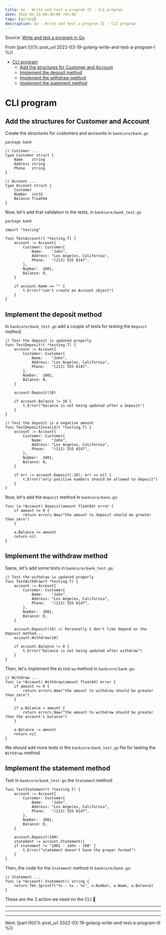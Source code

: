 ```yaml
---
title: Go - Write and test a program II - CLI program
date: 2022-03-19 00:30:00 +01:00
tags: [golang]
description: Go - Write and test a program II - CLI program
---
```


Source: [Write and test a program in Go](https://docs.microsoft.com/en-us/learn/modules/go-write-test-program/)

From [part I]({% post_url 2022-03-19-golang-write-and-test-a-program-I %})

- [CLI program](#cli-program)
  - [Add the structures for Customer and Account](#add-the-structures-for-customer-and-account)
  - [Implement the deposit method](#implement-the-deposit-method)
  - [Implement the withdraw method](#implement-the-withdraw-method)
  - [Implement the statement method](#implement-the-statement-method)

# CLI program
## Add the structures for Customer and Account

Create the structures for customers and accounts in `bankcore/bank.go`

```golang
package bank

// Customer ...
type Customer struct {
    Name    string
    Address string
    Phone   string
}

// Account ...
type Account struct {
    Customer
    Number  int32
    Balance float64
}
```

Now, let's add that validation in the tests, in `bankcore/bank_test.go`

```golang
package bank

import "testing"

func TestAccount(t *testing.T) {
    account := Account{
        Customer: Customer{
            Name:    "John",
            Address: "Los Angeles, California",
            Phone:   "(213) 555 0147",
        },
        Number:  1001,
        Balance: 0,
    }

    if account.Name == "" {
        t.Error("can't create an Account object")
    }
}
```

## Implement the deposit method

In `bankcore/bank_test.go` add a couple of tests for testing the  `Deposit` method.

```golang
// Test the deposit is updated properly
func TestDeposit(t *testing.T) {
    account := Account{
        Customer: Customer{
            Name:    "John",
            Address: "Los Angeles, California",
            Phone:   "(213) 555 0147",
        },
        Number:  1001,
        Balance: 0,
    }

    account.Deposit(10)

    if account.Balance != 10 {
        t.Error("balance is not being updated after a deposit")
    }
}

// Test the deposit is a negative amount
func TestDepositInvalid(t *testing.T) {
    account := Account{
        Customer: Customer{
            Name:    "John",
            Address: "Los Angeles, California",
            Phone:   "(213) 555 0147",
        },
        Number:  1001,
        Balance: 0,
    }

    if err := account.Deposit(-10); err == nil {
        t.Error("only positive numbers should be allowed to deposit")
    }
}
```

Now, let's add the `Deposit` method in `bankcore/bank.go`:

```golang
func (a *Account) Deposit(amount float64) error {
    if amount <= 0 {
        return errors.New("the amount to deposit should be greater than zero")
    }

    a.Balance += amount
    return nil
}
```

## Implement the withdraw method

Same,  let's add some tests in `bankcore/bank_test.go`:

```golang
// Test the withdraw is updated properly
func TestWithdraw(t *testing.T) {
    account := Account{
        Customer: Customer{
            Name:    "John",
            Address: "Los Angeles, California",
            Phone:   "(213) 555 0147",
        },
        Number:  1001,
        Balance: 0,
    }

    account.Deposit(10) // Personally I don't like depend on the Deposit method...
    account.Withdraw(10)

    if account.Balance != 0 {
        t.Error("balance is not being updated after withdraw")
    }
}
```

Then, let's implement the `Withdraw` method in `bankcore/bank.go`:
```golang
// Withdraw ...
func (a *Account) Withdraw(amount float64) error {
    if amount <= 0 {
        return errors.New("the amount to withdraw should be greater than zero")
    }

    if a.Balance < amount {
        return errors.New("the amount to withdraw should be greater than the account's balance")
    }

    a.Balance -= amount
    return nil
}
```

We should add more tests in the `bankcore/bank_test.go` file for testing the `Withdraw` method.

## Implement the statement method

Test in `bankcore/bank_test.go` the `Statement` method:

```golang
func TestStatement(t *testing.T) {
    account := Account{
        Customer: Customer{
            Name:    "John",
            Address: "Los Angeles, California",
            Phone:   "(213) 555 0147",
        },
        Number:  1001,
        Balance: 0,
    }

    account.Deposit(100)
    statement := account.Statement()
    if statement != "1001 - John - 100" {
        t.Error("statement doesn't have the proper format")
    }
}
```

Then, the code for the `Statement` method in `bankcore/bank.go`:
```golang
// Statement ...
func (a *Account) Statement() string {
    return fmt.Sprintf("%v - %v - %v", a.Number, a.Name, a.Balance)
}
```

These are the 3 action we need on the CLI 🎉

----
----
----
Next: [part III]({% post_url 2022-03-19-golang-write-and-test-a-program-III %})
